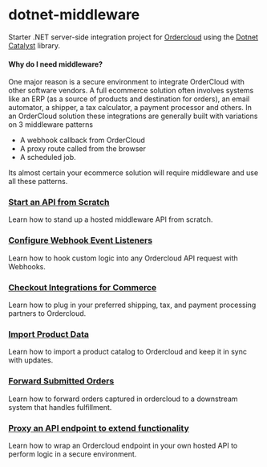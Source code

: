 # dotnet-middleware
Starter .NET server-side integration project for [Ordercloud](https://ordercloud.io/) using the [Dotnet Catalyst](https://github.com/ordercloud-api/ordercloud-dotnet-catalyst) library. 

#### Why do I need middleware? 

One major reason is a secure environment to integrate OrderCloud with other software vendors. A full ecommerce solution often involves systems like an ERP (as a source of products and destination for orders), an email automator, a shipper, a tax calculator, a payment processor and others. In an OrderCloud solution these integrations are generally built with variations on 3 middleware patterns
- A webhook callback from OrderCloud 
- A proxy route called from the browser
- A scheduled job. 

Its almost certain your ecommerce solution will require middleware and use all these patterns.

### [Start an API from Scratch](./Guides/SetupApi.md)

Learn how to stand up a hosted middleware API from scratch.

### [Configure Webhook Event Listeners](./Guides/Webhooks.md) 

Learn how to hook custom logic into any Ordercloud API request with Webhooks.

### [Checkout Integrations for Commerce](./Customer.OrderCloud.Api/Controllers/CheckoutController.cs) 
 
Learn how to plug in your preferred shipping, tax, and payment processing partners to Ordercloud.

### [Import Product Data](./Customer.OrderCloud.Common/Jobs/ProductUpload)

Learn how to import a product catalog to Ordercloud and keep it in sync with updates.

### [Forward Submitted Orders](./Customer.OrderCloud.Common/Jobs/ForwardOrder) 

Learn how to forward orders captured in ordercloud to a downstream system that handles fulfillment.

### [Proxy an API endpoint to extend functionality](./Customer.OrderCloud.Api/Controllers/ProxyListOrdersController.cs)

Learn how to wrap an Ordercloud endpoint in your own hosted API to perform logic in a secure environment. 

